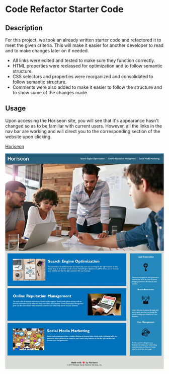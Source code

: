 # Code Refactor Starter Code

## Description

For this project, we took an already written starter code and refactored it to meet the given criteria. This will make it easier for another developer to read and to make changes later on if needed. 

- All links were edited and tested to make sure they function correctly.
- HTML properties were reclassed for optimization and to follow semantic structure.
- CSS selectors and properties were reorganized and consolidated to follow semantic structure.
- Comments were also added to make it easier to follow the structure and to show some of the changes made.


## Usage

Upon accessing the Horiseon site, you will see that it's appearance hasn't changed so as to be familiar with current users. However, all the links in the nav bar are working and will direct you to the corresponding section of the website upon clicking. 

[Horiseon](https://marniluka.github.io/Horiseon/)

![alt text](./Develop/assets/images/Horiseon%20screenshot.jpeg)
